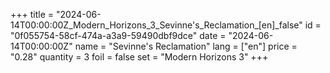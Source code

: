 +++
title = "2024-06-14T00:00:00Z_Modern_Horizons_3_Sevinne's_Reclamation_[en]_false"
id = "0f055754-58cf-474a-a3a9-59490dbf9dce"
date = "2024-06-14T00:00:00Z"
name = "Sevinne's Reclamation"
lang = ["en"]
price = "0.28"
quantity = 3
foil = false
set = "Modern Horizons 3"
+++

